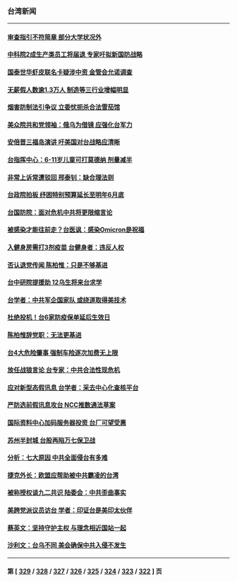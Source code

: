 ### 台湾新闻
---
#### [审查指引不符简章 部分大学状况外](../../pages/ncid1349361/n13714586.md) 
#### [中科院2成生产类员工将届退 专家吁拟新国防战略](../../pages/ncid1349361/n13714519.md) 
#### [国泰世华虾皮联名卡疑涉中资 金管会允诺调查](../../pages/ncid1349361/n13714524.md) 
#### [无薪假人数逾1.3万人 制造等三行业增幅明显](../../pages/ncid1349361/n13714528.md) 
#### [烟害防制法引争议 立委忧扼杀合法雪茄馆](../../pages/ncid1349361/n13714517.md) 
#### [美众院共和党领袖：俄乌为借镜 应强化台军力](../../pages/ncid1349361/n13714323.md) 
#### [安倍晋三福岛演讲 吁美国对台战略应清晰](../../pages/ncid1349361/n13714132.md) 
#### [台指挥中心：6-11岁儿童可打莫德纳 剂量减半](../../pages/ncid1349361/n13713863.md) 
#### [非常上诉常遭驳回 邢泰钊：缺合理法则](../../pages/ncid1349361/n13713867.md) 
#### [台政院拍板 纾困特别预算延长至明年6月底](../../pages/ncid1349361/n13713862.md) 
#### [台国防院：面对危机中共将更限缩言论](../../pages/ncid1349361/n13713859.md) 
#### [被感染才能往前走？台医讽：感染Omicron是祝福](../../pages/ncid1349361/n13713861.md) 
#### [入健身房需打3剂疫苗 台健身者：违反人权](../../pages/ncid1349361/n13713860.md) 
#### [否认退党传闻 陈柏惟：只是不够基进](../../pages/ncid1349361/n13713857.md) 
#### [台中研院提援助 12乌生将来台求学](../../pages/ncid1349361/n13713853.md) 
#### [台学者：中共军企国家队 或绕道取得美技术](../../pages/ncid1349361/n13713802.md) 
#### [杜绝投机！台6家防疫保单延后生效日](../../pages/ncid1349361/n13713828.md) 
#### [陈柏惟辞党职：无法更基进](../../pages/ncid1349361/n13713852.md) 
#### [台4大危险肇事 强制车险逐次加费无上限](../../pages/ncid1349361/n13713831.md) 
#### [放任战狼言论 台专家：中共合法性现危机](../../pages/ncid1349361/n13713782.md) 
#### [应对新型态假讯息 台学者：采去中心化查核平台](../../pages/ncid1349361/n13713759.md) 
#### [严防选前假讯息攻台 NCC推数通法草案](../../pages/ncid1349361/n13713762.md) 
#### [国际资料中心加码服务器投资 台厂可望受惠](../../pages/ncid1349361/n13713745.md) 
#### [苏州半封城 台股再陷万七保卫战](../../pages/ncid1349361/n13713738.md) 
#### [分析：七大原因 中共全面侵台有多难](../../pages/ncid1349361/n13713296.md) 
#### [捷克外长：欧盟应帮助被中共霸凌的台湾](../../pages/ncid1349361/n13713243.md) 
#### [被称授权谈九二共识 陆委会：中共歪曲事实](../../pages/ncid1349361/n13713139.md) 
#### [美跨党派议员访台 学者：印证台是美印太伙伴](../../pages/ncid1349361/n13713044.md) 
#### [蔡英文：坚持守护主权 与理念相近国站一起](../../pages/ncid1349361/n13712921.md) 
#### [沙利文：台乌不同 美会确保中共入侵不发生](../../pages/ncid1349361/n13712397.md) 

---
#### 第 [ [329](./329.md) / [328](./328.md) / [327](./327.md) / [326](./326.md) / [325](./325.md) / [324](./324.md) / [323](./323.md) / [322](./322.md) ] 页
